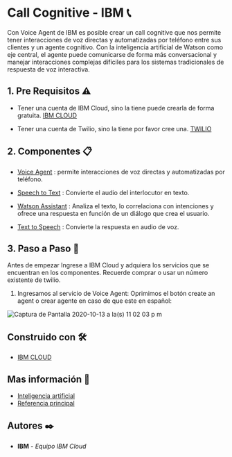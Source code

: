 # Call Cognitive - IBM 📞

Con Voice Agent de IBM es posible crear un call cognitive que nos permite tener interacciones de voz directas y automatizadas por teléfono entre sus clientes y un agente cognitivo. Con la inteligencia artificial de Watson como eje central, el agente puede comunicarse de forma más conversacional y manejar interacciones complejas difíciles para los sistemas tradicionales de respuesta de voz interactiva.

## 1. Pre Requisitos ⚠

- Tener una cuenta de IBM Cloud, sino la tiene puede crearla de forma gratuita. [IBM CLOUD](https://cloud.ibm.com/registration)

- Tener una cuenta de Twilio, sino la tiene por favor cree una. [TWILIO](https://www.twilio.com/try-twilio)

## 2. Componentes 📋 

- [Voice Agent](https://cloud.ibm.com/catalog/services/voice-agent-with-watson) : permite interacciones de voz directas y automatizadas por teléfono.

- [Speech to Text](https://cloud.ibm.com/catalog/services/speech-to-text) : Convierte el audio del interlocutor en texto.

- [Watson Assistant](https://cloud.ibm.com/catalog/services/watson-assistant) : Analiza el texto, lo correlaciona con intenciones y ofrece una respuesta en función de un diálogo que crea el usuario.

- [Text to Speech](https://cloud.ibm.com/catalog/services/text-to-speech)  : Convierte la respuesta en audio de voz.

## 3. Paso a Paso 👣

Antes de empezar Ingrese a IBM Cloud y adquiera los servicios que se encuentran en los componentes. Recuerde comprar o usar un número existente de twilio.

1. Ingresamos al servicio de Voice Agent: Oprimimos el botón create an agent o crear agente en caso de que este en español:

![Captura de Pantalla 2020-10-13 a la(s) 11 02 03 p  m](https://user-images.githubusercontent.com/44415995/95942277-63810a00-0da8-11eb-8e6d-ec1915b01829.png)






## Construido con 🛠️
- [IBM CLOUD](https://developer.ibm.com/technologies/artificial-intelligence/)

## Mas información 📖
- [Inteligencia artificial](https://www.ibm.com/cloud/)
- [Referencia principal](https://github.com/IBM/predict-fraud-using-auto-ai)


## Autores ✒️
* **IBM** - *Equipo IBM Cloud*
